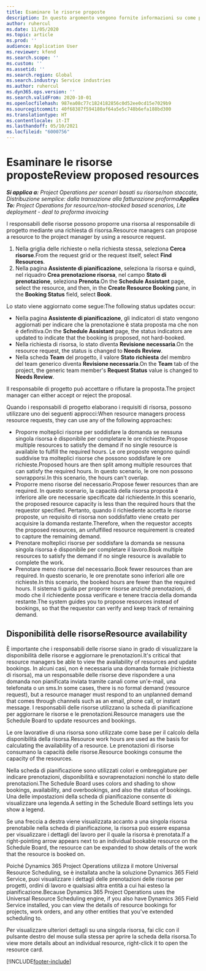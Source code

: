 ```yaml
---
title: Esaminare le risorse proposte
description: In questo argomento vengono fornite informazioni su come proporre risorse di progetto.
author: ruhercul
ms.date: 11/05/2020
ms.topic: article
ms.prod: ''
audience: Application User
ms.reviewer: kfend
ms.search.scope: ''
ms.custom: ''
ms.assetid: ''
ms.search.region: Global
ms.search.industry: Service industries
ms.author: ruhercul
ms.dyn365.ops.version: ''
ms.search.validFrom: 2020-10-01
ms.openlocfilehash: 987ea08c77c1824182856c0d52ee0cd15e7029b9
ms.sourcegitcommit: 40f68387f594180af64a5e5c748b6efa188bd300
ms.translationtype: HT
ms.contentlocale: it-IT
ms.lasthandoff: 05/10/2021
ms.locfileid: "6000756"
---
```

# <a name="review-proposed-resources"></a><span data-ttu-id="5210b-103">Esaminare le risorse proposte</span><span class="sxs-lookup"><span data-stu-id="5210b-103">Review proposed resources</span></span>

<span data-ttu-id="5210b-104">_**Si applica a:** Project Operations per scenari basati su risorse/non stoccate, Distribuzione semplice: dalla transazione alla fatturazione proforma_</span><span class="sxs-lookup"><span data-stu-id="5210b-104">_**Applies To:** Project Operations for resource/non-stocked based scenarios, Lite deployment - deal to proforma invoicing_</span></span>

<span data-ttu-id="5210b-105">I responsabili delle risorse possono proporre una risorsa al responsabile di progetto mediante una richiesta di risorsa.</span><span class="sxs-lookup"><span data-stu-id="5210b-105">Resource managers can propose a resource to the project manager by using a resource request.</span></span>

1. <span data-ttu-id="5210b-106">Nella griglia delle richieste o nella richiesta stessa, seleziona **Cerca risorse**.</span><span class="sxs-lookup"><span data-stu-id="5210b-106">From the request grid or the request itself, select **Find Resources**.</span></span>
2. <span data-ttu-id="5210b-107">Nella pagina **Assistente di pianificazione**, seleziona la risorsa e quindi, nel riquadro **Crea prenotazione risorsa**, nel campo **Stato di prenotazione**, seleziona **Prenota**.</span><span class="sxs-lookup"><span data-stu-id="5210b-107">On the **Schedule Assistant** page, select the resource, and then, in the **Create Resource Booking** pane, in the **Booking Status** field, select **Book**.</span></span>

<span data-ttu-id="5210b-108">Lo stato viene aggiornato come segue:</span><span class="sxs-lookup"><span data-stu-id="5210b-108">The following status updates occur:</span></span>

- <span data-ttu-id="5210b-109">Nella pagina **Assistente di pianificazione**, gli indicatori di stato vengono aggiornati per indicare che la prenotazione è stata proposta ma che non è definitiva.</span><span class="sxs-lookup"><span data-stu-id="5210b-109">On the **Schedule Assistant** page, the status indicators are updated to indicate that the booking is proposed, not hard-booked.</span></span>
- <span data-ttu-id="5210b-110">Nella richiesta di risorsa, lo stato diventa **Revisione necessaria**.</span><span class="sxs-lookup"><span data-stu-id="5210b-110">On the resource request, the status is changed to **Needs Review**.</span></span>
- <span data-ttu-id="5210b-111">Nella scheda **Team** del progetto, il valore **Stato richiesta** del membro del team generico diventa **Revisione necessaria**.</span><span class="sxs-lookup"><span data-stu-id="5210b-111">On the **Team** tab of the project, the generic team member's **Request Status** value is changed to **Needs Review**.</span></span>

<span data-ttu-id="5210b-112">Il responsabile di progetto può accettare o rifiutare la proposta.</span><span class="sxs-lookup"><span data-stu-id="5210b-112">The project manager can either accept or reject the proposal.</span></span>

<span data-ttu-id="5210b-113">Quando i responsabili di progetto elaborano i requisiti di risorsa, possono utilizzare uno dei seguenti approcci:</span><span class="sxs-lookup"><span data-stu-id="5210b-113">When resource managers process resource requests, they can use any of the following approaches:</span></span>

- <span data-ttu-id="5210b-114">Proporre molteplici risorse per soddisfare la domanda se nessuna singola risorsa è disponibile per completare le ore richieste.</span><span class="sxs-lookup"><span data-stu-id="5210b-114">Propose multiple resources to satisfy the demand if no single resource is available to fulfill the required hours.</span></span> <span data-ttu-id="5210b-115">Le ore proposte vengono quindi suddivise tra molteplici risorse che possono soddisfare le ore richieste.</span><span class="sxs-lookup"><span data-stu-id="5210b-115">Proposed hours are then split among multiple resources that can satisfy the required hours.</span></span> <span data-ttu-id="5210b-116">In questo scenario, le ore non possono sovrapporsi.</span><span class="sxs-lookup"><span data-stu-id="5210b-116">In this scenario, the hours can't overlap.</span></span>
- <span data-ttu-id="5210b-117">Proporre meno risorse del necessario.</span><span class="sxs-lookup"><span data-stu-id="5210b-117">Propose fewer resources than are required.</span></span> <span data-ttu-id="5210b-118">In questo scenario, la capacità della risorsa proposta è inferiore alle ore necessarie specificate dal richiedente.</span><span class="sxs-lookup"><span data-stu-id="5210b-118">In this scenario, the proposed resource capacity is less than the required hours that the requestor specified.</span></span> <span data-ttu-id="5210b-119">Pertanto, quando il richiedente accetta le risorse proposte, un requisito di risorsa non soddisfatto viene creato per acquisire la domanda restante.</span><span class="sxs-lookup"><span data-stu-id="5210b-119">Therefore, when the requestor accepts the proposed resources, an unfulfilled resource requirement is created to capture the remaining demand.</span></span>
- <span data-ttu-id="5210b-120">Prenotare molteplici risorse per soddisfare la domanda se nessuna singola risorsa è disponibile per completare il lavoro.</span><span class="sxs-lookup"><span data-stu-id="5210b-120">Book multiple resources to satisfy the demand if no single resource is available to complete the work.</span></span>
- <span data-ttu-id="5210b-121">Prenotare meno risorse del necessario.</span><span class="sxs-lookup"><span data-stu-id="5210b-121">Book fewer resources than are required.</span></span> <span data-ttu-id="5210b-122">In questo scenario, le ore prenotate sono inferiori alle ore richieste.</span><span class="sxs-lookup"><span data-stu-id="5210b-122">In this scenario, the booked hours are fewer than the required hours.</span></span> <span data-ttu-id="5210b-123">Il sistema ti guida per proporre risorse anziché prenotazioni, di modo che il richiedente possa verificare e tenere traccia della domanda restante.</span><span class="sxs-lookup"><span data-stu-id="5210b-123">The system guides you to propose resources instead of bookings, so that the requestor can verify and keep track of remaining demand.</span></span>

## <a name="resource-availability"></a><span data-ttu-id="5210b-124">Disponibilità delle risorse</span><span class="sxs-lookup"><span data-stu-id="5210b-124">Resource availability</span></span>

<span data-ttu-id="5210b-125">È importante che i responsabili delle risorse siano in grado di visualizzare la disponibilità delle risorse e aggiornare le prenotazioni.</span><span class="sxs-lookup"><span data-stu-id="5210b-125">It's critical that resource managers be able to view the availability of resources and update bookings.</span></span> <span data-ttu-id="5210b-126">In alcuni casi, non è necessaria una domanda formale (richiesta di risorsa), ma un responsabile delle risorse deve rispondere a una domanda non pianificata inviata tramite canali come un'e-mail, una telefonata o un sms.</span><span class="sxs-lookup"><span data-stu-id="5210b-126">In some cases, there is no formal demand (resource request), but a resource manager must respond to an unplanned demand that comes through channels such as an email, phone call, or instant message.</span></span> <span data-ttu-id="5210b-127">I responsabili delle risorse utilizzano la scheda di pianificazione per aggiornare le risorse e le prenotazioni.</span><span class="sxs-lookup"><span data-stu-id="5210b-127">Resource managers use the Schedule Board to update resources and bookings.</span></span>

<span data-ttu-id="5210b-128">Le ore lavorative di una risorsa sono utilizzate come base per il calcolo della disponibilità della risorsa.</span><span class="sxs-lookup"><span data-stu-id="5210b-128">Resource work hours are used as the basis for calculating the availability of a resource.</span></span> <span data-ttu-id="5210b-129">Le prenotazioni di risorse consumano la capacità delle risorse.</span><span class="sxs-lookup"><span data-stu-id="5210b-129">Resource bookings consume the capacity of the resources.</span></span>

<span data-ttu-id="5210b-130">Nella scheda di pianificazione sono utilizzati colori e ombreggiature per indicare prenotazioni, disponibilità e sovraprenotazioni nonché lo stato delle prenotazioni.</span><span class="sxs-lookup"><span data-stu-id="5210b-130">The Schedule Board uses colors and shading to show bookings, availability, and overbookings, and also the status of bookings.</span></span> <span data-ttu-id="5210b-131">Una delle impostazioni della scheda di pianificazione consente di visualizzare una legenda.</span><span class="sxs-lookup"><span data-stu-id="5210b-131">A setting in the Schedule Board settings lets you show a legend.</span></span>

<span data-ttu-id="5210b-132">Se una freccia a destra viene visualizzata accanto a una singola risorsa prenotabile nella scheda di pianificazione, la risorsa può essere espansa per visualizzare i dettagli del lavoro per il quale la risorsa è prenotata.</span><span class="sxs-lookup"><span data-stu-id="5210b-132">If a right-pointing arrow appears next to an individual bookable resource on the Schedule Board, the resource can be expanded to show details of the work that the resource is booked on.</span></span>

<span data-ttu-id="5210b-133">Poiché Dynamics 365 Project Operations utilizza il motore Universal Resource Scheduling, se è installata anche la soluzione Dynamics 365 Field Service, puoi visualizzare i dettagli delle prenotazioni delle risorse per progetti, ordini di lavoro e qualsiasi altra entità a cui hai esteso la pianificazione.</span><span class="sxs-lookup"><span data-stu-id="5210b-133">Because Dynamics 365 Project Operations uses the Universal Resource Scheduling engine, if you also have Dynamics 365 Field Service installed, you can view the details of resource bookings for projects, work orders, and any other entities that you've extended scheduling to.</span></span>

<span data-ttu-id="5210b-134">Per visualizzare ulteriori dettagli su una singola risorsa, fai clic con il pulsante destro del mouse sulla stessa per aprire la scheda della risorsa.</span><span class="sxs-lookup"><span data-stu-id="5210b-134">To view more details about an individual resource, right-click it to open the resource card.</span></span>



[!INCLUDE[footer-include](../includes/footer-banner.md)]
